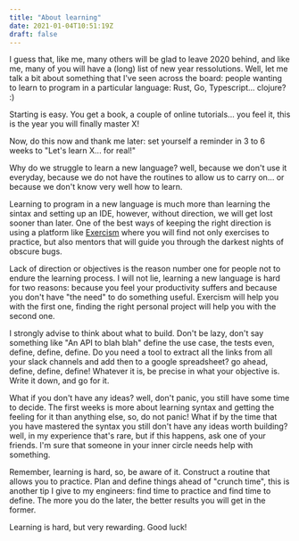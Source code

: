 ```yaml
---
title: "About learning"
date: 2021-01-04T10:51:19Z
draft: false
---
```


I guess that, like me, many others will be glad to leave 2020 behind, and like me, many of you will have a (long) list of new year
ressolutions. Well, let me talk a bit about something that I've seen across the board: people wanting to learn to program in a particular
language: Rust, Go, Typescript... clojure? :)

Starting is easy. You get a book, a couple of online tutorials... you feel it, this is the year you will finally master X!

Now, do this now and thank me later: set yourself a reminder in 3 to 6 weeks to "Let's learn X... for real!"

Why do we struggle to learn a new language? well, because we don't use it everyday, because we do not have the routines to allow us to carry
on... or because we don't know very well how to learn.

Learning to program in a new language is much more than learning the sintax and setting up an IDE, however, without direction, we will get
lost sooner than later. One of the best ways of keeping the right direction is using a platform like [Exercism](https://exercism.io/) where
you will find not only exercises to practice, but also mentors that will guide you through the darkest nights of obscure bugs.

Lack of direction or objectives is the reason number one for people not to endure the learning process. I will not lie, learning a new
language is hard for two reasons: because you feel your productivity suffers and because you don't have "the need" to do something useful.
Exercism will help you with the first one, finding the right personal project will help you with the second one.

I strongly advise to think about what to build. Don't be lazy, don't say something like "An API to blah blah" define the use case, the tests
even, define, define, define. Do you need a tool to extract all the links from all your slack channels and add then to a google spreadsheet?
go ahead, define, define, define! Whatever it is, be precise in what your objective is. Write it down, and go for it.

What if you don't have any ideas? well, don't panic, you still have some time to decide. The first weeks is more about learning syntax and
getting the feeling for it than anything else, so, do not panic! What if by the time that you have mastered the syntax you still don't have
any ideas worth building? well, in my experience that's rare, but if this happens, ask one of your friends. I'm sure that someone in your
inner circle needs help with something.

Remember, learning is hard, so, be aware of it. Construct a routine that allows you to practice. Plan and define things ahead of "crunch
time", this is another tip I give to my engineers: find time to practice and find time to define. The more you do the later, the better
results you will get in the former.

Learning is hard, but very rewarding. Good luck!
